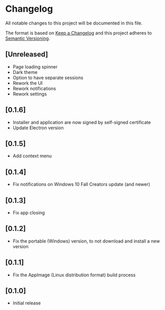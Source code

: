 # Changelog

All notable changes to this project will be documented in this file.

The format is based on [Keep a Changelog](http://keepachangelog.com/en/1.0.0/)
and this project adheres to
[Semantic Versioning](http://semver.org/spec/v2.0.0.html).

## [Unreleased]

- Page loading spinner
- Dark theme
- Option to have separate sessions
- Rework the UI
- Rework notifications
- Rework settings

## [0.1.6]

- Installer and application are now signed by self-signed certificate
- Update Electron version

## [0.1.5]

- Add context menu

## [0.1.4]

- Fix notifications on Windows 10 Fall Creators update (and newer)

## [0.1.3]

- Fix app closing

## [0.1.2]

- Fix the portable (Windows) version, to not download and install a new version

## [0.1.1]

- Fix the AppImage (Linux distribution format) build process

## [0.1.0]

- Initial release
